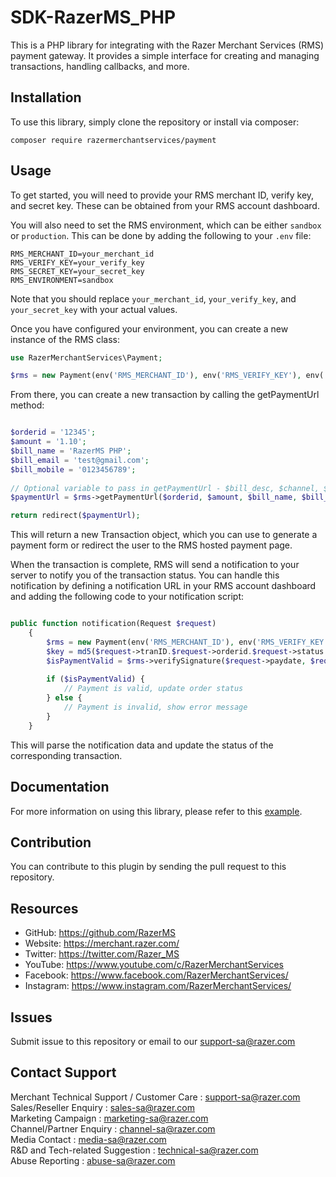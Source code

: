 # SDK-RazerMS_PHP

This is a PHP library for integrating with the Razer Merchant Services (RMS) payment gateway. It provides a simple interface for creating and managing transactions, handling callbacks, and more.

## Installation

To use this library, simply clone the repository or install via composer:

```
composer require razermerchantservices/payment
```

## Usage

To get started, you will need to provide your RMS merchant ID, verify key, and secret key. These can be obtained from your RMS account dashboard.

You will also need to set the RMS environment, which can be either `sandbox` or `production`. This can be done by adding the following to your `.env` file:

````
RMS_MERCHANT_ID=your_merchant_id
RMS_VERIFY_KEY=your_verify_key
RMS_SECRET_KEY=your_secret_key
RMS_ENVIRONMENT=sandbox
````

Note that you should replace `your_merchant_id`, `your_verify_key`, and `your_secret_key` with your actual values.

Once you have configured your environment, you can create a new instance of the RMS class:

```php
use RazerMerchantServices\Payment;

$rms = new Payment(env('RMS_MERCHANT_ID'), env('RMS_VERIFY_KEY'), env('RMS_SECRET_KEY'), env('RMS_ENVIRONMENT'));
```

From there, you can create a new transaction by calling the getPaymentUrl method:

```php

$orderid = '12345';
$amount = '1.10';
$bill_name = 'RazerMS PHP';
$bill_email = 'test@gmail.com';
$bill_mobile = '0123456789';
        
// Optional variable to pass in getPaymentUrl - $bill_desc, $channel, $currency, $returnUrl, $callbackurl, $cancelurl
$paymentUrl = $rms->getPaymentUrl($orderid, $amount, $bill_name, $bill_email, $bill_mobile);

return redirect($paymentUrl);
```

This will return a new Transaction object, which you can use to generate a payment form or redirect the user to the RMS hosted payment page.

When the transaction is complete, RMS will send a notification to your server to notify you of the transaction status. You can handle this notification by defining a notification URL in your RMS account dashboard and adding the following code to your notification script:

```php

public function notification(Request $request)
    {   
        $rms = new Payment(env('RMS_MERCHANT_ID'), env('RMS_VERIFY_KEY'), env('RMS_SECRET_KEY'), env('RMS_ENVIRONMENT'));
        $key = md5($request->tranID.$request->orderid.$request->status.$request->domain.$request->amount.$request->currency);
        $isPaymentValid = $rms->verifySignature($request->paydate, $request->domain, $key, $request->appcode, $request->skey);
    
        if ($isPaymentValid) {
            // Payment is valid, update order status
        } else {
            // Payment is invalid, show error message
        }
    }

 ```
 
 This will parse the notification data and update the status of the corresponding transaction.
 
 
## Documentation

For more information on using this library, please refer to this [example](https://github.com/wankimmy/laravel-razerms-payment).

Contribution
------------

You can contribute to this plugin by sending the pull request to this repository.


## Resources

- GitHub:     https://github.com/RazerMS
- Website:    https://merchant.razer.com/
- Twitter:    https://twitter.com/Razer_MS
- YouTube:    https://www.youtube.com/c/RazerMerchantServices
- Facebook:   https://www.facebook.com/RazerMerchantServices/
- Instagram:  https://www.instagram.com/RazerMerchantServices/


Issues
------------

Submit issue to this repository or email to our support-sa@razer.com


Contact Support
-------

Merchant Technical Support / Customer Care : support-sa@razer.com <br>
Sales/Reseller Enquiry : sales-sa@razer.com <br>
Marketing Campaign : marketing-sa@razer.com <br>
Channel/Partner Enquiry : channel-sa@razer.com <br>
Media Contact : media-sa@razer.com <br>
R&D and Tech-related Suggestion : technical-sa@razer.com <br>
Abuse Reporting : abuse-sa@razer.com


